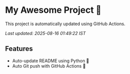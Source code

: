 # My Awesome Project 🚀

This project is automatically updated using GitHub Actions.

_Last updated: 2025-08-16 01:49:22 IST_

## Features
- Auto-update README using Python 🐍
- Auto Git push with GitHub Actions 🤖
